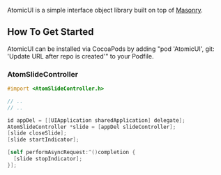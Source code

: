 AtomicUI is a simple interface object library built on top of [Masonry](https://github.com/cloudkite/Masonry).

## How To Get Started

AtomicUI can be installed via CocoaPods by adding "pod 'AtomicUI', git: 'Update URL after repo is created'" to your Podfile.

### AtomSlideController


```objective-c
#import <AtomSlideController.h>

// ..
// ..

id appDel = [[UIApplication sharedApplication] delegate];
AtomSlideController *slide = [appDel slideController];
[slide closeSlide];
[slide startIndicator];

[self performAsyncRequest:^()completion {
  [slide stopIndicator];
}];
```
